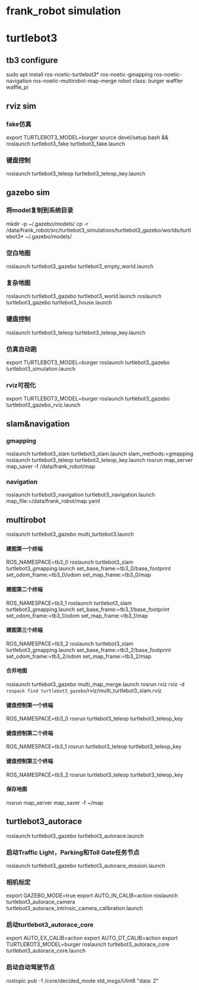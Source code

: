 # frank_robot simulation

# turtlebot3
## tb3 configure
sudo apt install ros-noetic-turtlebot3* ros-noetic-gmapping ros-noetic-navigation ros-noetic-multirobot-map-merge
robot class: burger waffler waffle_pi

## rviz sim
### fake仿真
export TURTLEBOT3_MODEL=burger
source devel/setup.bash && roslaunch turtlebot3_fake turtlebot3_fake.launch
### 键盘控制
roslaunch turtlebot3_teleop turtlebot3_teleop_key.launch

## gazebo sim
### 将model复制到系统目录
mkdir -p ~/.gazebo/models/
cp -r  /data/frank_robot/src/turtlebot3_simulations/turtlebot3_gazebo/worlds/turtlebot3* ~/.gazebo/models/
### 空白地图
roslaunch turtlebot3_gazebo turtlebot3_empty_world.launch
### 复杂地图
roslaunch turtlebot3_gazebo turtlebot3_world.launch
roslaunch turtlebot3_gazebo turtlebot3_house.launch
### 键盘控制
roslaunch turtlebot3_teleop turtlebot3_teleop_key.launch
### 仿真自动跑
export TURTLEBOT3_MODEL=burger
roslaunch turtlebot3_gazebo turtlebot3_simulation.launch
### rviz可视化
export TURTLEBOT3_MODEL=burger
roslaunch turtlebot3_gazebo turtlebot3_gazebo_rviz.launch

## slam&navigation
### gmapping
roslaunch turtlebot3_slam turtlebot3_slam.launch slam_methods:=gmapping
roslaunch turtlebot3_teleop turtlebot3_teleop_key.launch
rosrun map_server map_saver -f /data/frank_robot/map

### navigation
roslaunch turtlebot3_navigation turtlebot3_navigation.launch map_file:=/data/frank_robot/map.yaml

## multirobot
roslaunch turtlebot3_gazebo multi_turtlebot3.launch
#### 建图第一个终端
ROS_NAMESPACE=tb3_0 roslaunch turtlebot3_slam turtlebot3_gmapping.launch set_base_frame:=tb3_0/base_footprint set_odom_frame:=tb3_0/odom set_map_frame:=tb3_0/map
#### 建图第二个终端
ROS_NAMESPACE=tb3_1 roslaunch turtlebot3_slam turtlebot3_gmapping.launch set_base_frame:=tb3_1/base_footprint set_odom_frame:=tb3_1/odom set_map_frame:=tb3_1/map
#### 建图第三个终端
ROS_NAMESPACE=tb3_2 roslaunch turtlebot3_slam turtlebot3_gmapping.launch set_base_frame:=tb3_2/base_footprint set_odom_frame:=tb3_2/odom set_map_frame:=tb3_2/map
#### 合并地图
roslaunch turtlebot3_gazebo multi_map_merge.launch
rosrun rviz rviz -d `rospack find turtlebot3_gazebo`/rviz/multi_turtlebot3_slam.rviz
#### 键盘控制第一个终端
ROS_NAMESPACE=tb3_0 rosrun turtlebot3_teleop turtlebot3_teleop_key
#### 键盘控制第二个终端
ROS_NAMESPACE=tb3_1 rosrun turtlebot3_teleop turtlebot3_teleop_key
#### 键盘控制第三个终端
ROS_NAMESPACE=tb3_2 rosrun turtlebot3_teleop turtlebot3_teleop_key
#### 保存地图
rosrun map_server map_saver -f ~/map

## turtlebot3_autorace
roslaunch turtlebot3_gazebo turtlebot3_autorace.launch
### 启动Traffic Light，Parking和Toll Gate任务节点
roslaunch turtlebot3_gazebo turtlebot3_autorace_mission.launch
### 相机标定
export GAZEBO_MODE=true
export AUTO_IN_CALIB=action
roslaunch turtlebot3_autorace_camera turtlebot3_autorace_intrinsic_camera_calibration.launch
### 启动turtlebot3_autorace_core
export AUTO_EX_CALIB=action
export AUTO_DT_CALIB=action
export TURTLEBOT3_MODEL=burger
roslaunch turtlebot3_autorace_core turtlebot3_autorace_core.launch
### 启动自动驾驶节点
rostopic pub -1 /core/decided_mode std_msgs/UInt8 "data: 2"